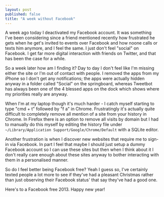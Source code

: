 ```yaml
---
layout: post
published: false
title: "A week without Facebook"
---
```


A week ago today I deactivated my Facebook account. It was something I've been considering since a friend mentioned recently how frustrated he gets when he get's invited to events over Facebook and how noone calls or texts him anymore, and I feel the same. I just don't feel "social" on Facebook. I get far more digital interaction with friends on Twitter, and that has been the case for a while.

So a week later how am I finding it? Day to day I don't feel like I'm missing either the site or I'm out of contact with people. I removed the apps from my iPhone so I don't get any notifications; the apps were actually hidden anyway in a folder called "Social" on the springboard, whereas Tweetbot has always been one of the 4 blessed apps on the dock which shows where my priorities really are anyway.

When I'm at my laptop though it's much harder - I catch myself starting to type "cmd + t" followed by "f a" in Chrome. Frustratingly it's actually quite difficult to completely remove all mention of a site from your history in Chrome. In Firefox there is an option to remove all visits by domain but I had to manually do this myself by editing the history file under `~/Library/Application Support/Google/Chrome/Default` with a SQLite editor.

Another frustration is when I discover new websites that require me to sign-in via Facebook. In part I feel that maybe I should just setup a dummy Facebook account so I can use these sites but then when I think about it I don't really care enough about these sites anyway to bother interacting with them in a personalised manner.

So do I feel better being Facebook free? Yeah I guess so, I've certainly texted people a lot more to see if they've had a pleasant Christmas rather than just observing their Facebook status' that say they've had a good one.

Here's to a Facebook free 2013. Happy new year!